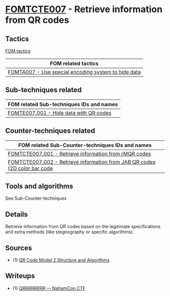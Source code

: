 # [FOMTCTE007](https://github.com/blue101010/FOM/blob/main/countertechniques/FOMCTE007.md) - Retrieve information from QR codes

## Tactics

[FOM tactics](https://github.com/blue101010/FOM/blob/main/tactics/tactics.md)

| FOM related tactics  |
| --------------------------------------- |
| [FOMTA007 - Use special encoding system to hide data](https://github.com/blue101010/FOM/blob/main/tactics/FOMTA007.md)   |


## Sub-techniques related

| FOM related  Sub-techniques IDs and names|
| ------------------------------------------------------------ |
| [FOMTE007.001 - Hide data with QR codes](https://github.com/blue101010/FOM/blob/main/techniques/FOMTE007.001.md)        |

## Counter-techniques related

| FOM related  Sub-Counter-techniques IDs and names|
| ------------------------------------------------------------ |
| [FOMTCTE007.001 - Retrieve information from rMQR codes](https://github.com/blue101010/FOM/blob/main/countertechniques/FOMTCTE007.001.md)       |
| [FOMTCTE007.002 - Retrieve information from JAB QR codes (2D color bar code](https://github.com/blue101010/FOM/blob/main/countertechniques/FOMCTE007.002.md) |


## Tools and algorithms

See  Sub-Counter-techniques

## Details

Retrieve information from QR codes based on the legitimate specifications and extra methods (like stegnography or specific algorithms).

 
## Sources

- (1) [QR Code Model 2 Structure and Algorithms](https://franckybox.com/wp-content/uploads/qrcode.pdf)

## Writeups

- (1) [QRRRRRRRR — NahamCon CTF](https://medium.com/@inferiorak/qrrrrrrrr-nahamcon-ctf-2024-writeup-by-inferiorak-063406df187e)